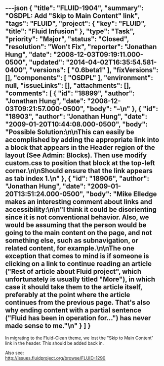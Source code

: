 ---json
{
  "title": "FLUID-1904",
  "summary": "OSDPL: Add \"Skip to Main Content\" link",
  "tags": "FLUID",
  "project": {
    "key": "FLUID",
    "title": "Fluid Infusion"
  },
  "type": "Task",
  "priority": "Major",
  "status": "Closed",
  "resolution": "Won't Fix",
  "reporter": "Jonathan Hung",
  "date": "2008-12-03T09:19:11.000-0500",
  "updated": "2014-04-02T16:35:54.581-0400",
  "versions": [
    "0.6beta1"
  ],
  "fixVersions": [],
  "components": [
    "OSDPL"
  ],
  "environment": null,
  "issueLinks": [],
  "attachments": [],
  "comments": [
    {
      "id": "18899",
      "author": "Jonathan Hung",
      "date": "2008-12-03T09:21:57.000-0500",
      "body": "–\n"
    },
    {
      "id": "18903",
      "author": "Jonathan Hung",
      "date": "2009-01-20T10:44:08.000-0500",
      "body": "Possible Solution:\n\nThis can easily be accomplished by adding the appropriate link into a block that appears in the Header region of the layout (See Admin: Blocks).  Then use modify custom.css to position that block at the top-left corner.\n\nShould ensure that the link appears as tab index 1.\n"
    },
    {
      "id": "18906",
      "author": "Jonathan Hung",
      "date": "2009-01-20T13:51:24.000-0500",
      "body": "Mike Elledge makes an interesting comment about links and accessibility:\n\n\"I think it could be disorienting since it is not conventional behavior. Also, we would be assuming that the person would be going to the main content on the page, and not something else, such as subnavigation, or related content, for example.\n\nThe one exception that comes to mind is if someone is clicking on a link to continue reading an article (\"Rest of article about Fluid project\", which unfortunately is usually titled \"More\"), in which case it should take them to the article itself, preferably at the point where the article continues from the previous page. That's also why ending content with a partial sentence (\"Fluid has been in operation for...\") has never made sense to me.\"\n"
    }
  ]
}
---
In migrating to the Fluid-Clean theme, we lost the "Skip to Main Content" link in the header. This should be added back in.

Also see:\
<http://issues.fluidproject.org/browse/FLUID-1290>

        